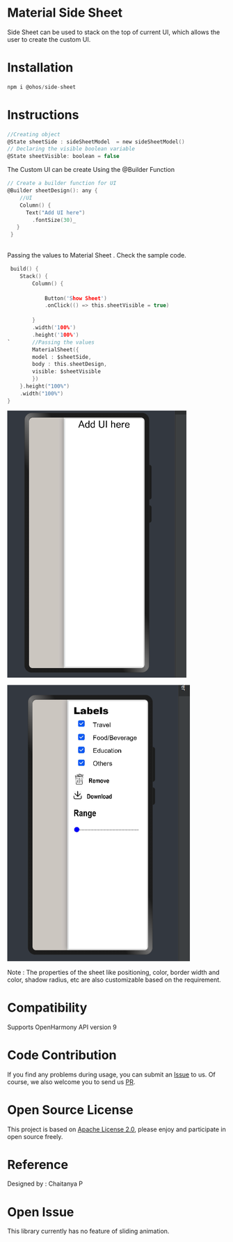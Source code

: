 
# Material Side Sheet

Side Sheet can be used to stack on the 
top of current UI, which allows the user 
to create the custom UI.

# Installation

```c
npm i @ohos/side-sheet
```

# Instructions 
```c
//Creating object 
@State sheetSide : sideSheetModel  = new sideSheetModel()
// Declaring the visible boolean variable
@State sheetVisible: boolean = false
```
The Custom UI can be create Using the @Builder Function
```c
// Create a builder function for UI
@Builder sheetDesign(): any {
    //UI
    Column() {
      Text("Add UI here")
        .fontSize(30)_
   }
 }
 
```
Passing the values to Material Sheet . Check the sample code.
```c
 build() {
    Stack() {
        Column() {

            Button('Show Sheet')
            .onClick(() => this.sheetVisible = true)

        }
        .width('100%')
        .height('100%')
`       //Passing the values
        MaterialSheet({
        model : $sheetSide,
        body : this.sheetDesign,
        visible: $sheetVisible
        })
    }.height("100%")
    .width("100%")
}
```

![screenshot-1](./screenshots/Screenshot%20(2).png)

![screenshot-2](./screenshots/Screenshot.png)

Note : The properties of the sheet like positioning, 
color, border width and color, shadow radius, etc are also customizable based on the requirement.
# Compatibility 

Supports OpenHarmony API version 9

# Code Contribution

If you find any problems during usage, you can submit
an [Issue](https://github.com/Applib-OpenHarmony/SideSheet/issues) to us. Of course, we also welcome you to
send us [PR](https://github.com/Applib-OpenHarmony/SideSheet/pulls).

# Open Source License

This project is based
on [Apache License 2.0](https://github.com/Applib-OpenHarmony/SideSheet/blob/main/LICENSE), please enjoy and
participate in open source freely.
# Reference

Designed by : Chaitanya P

# Open Issue

This library currently has no feature of sliding animation.